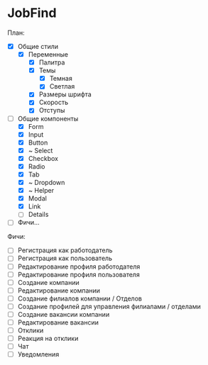 # JobFind

План:

- [X] Общие стили
    - [X] Переменные
        - [X] Палитра
        - [X] Темы
            - [X] Темная
            - [X] Светлая
        - [X] Размеры шрифта
        - [X] Скорость
        - [X] Отступы
- [ ] Общие компоненты
    - [X] Form
    - [X] Input
    - [X] Button
    - [X] ~ Select
    - [X] Checkbox
    - [X] Radio
    - [X] Tab
    - [X] ~ Dropdown
    - [X] ~ Helper
    - [X] Modal
    - [X] Link
    - [ ] Details
- [ ] Фичи...

Фичи:

- [ ] Регистрация как работодатель
- [ ] Регистрация как пользователь
- [ ] Редактирование профиля работодателя
- [ ] Редактирование профиля пользователя
- [ ] Создание компании
- [ ] Редактирование компании
- [ ] Создание филиалов компании / Отделов
- [ ] Создание профилей для управления филиалами / отделами
- [ ] Создание вакансии компании
- [ ] Редактирование вакансии
- [ ] Отклики
- [ ] Реакция на отклики
- [ ] Чат
- [ ] Уведомления